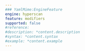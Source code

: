 ```yaml
---
### YamlMime:EngineFeature
engine: hyperscan
feature: modifiers
supported: false
#reference: 
#description: *content.description
#syntax: *content.syntax
#example: *content.example
---
```

